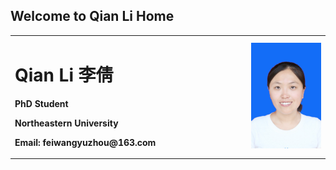 ## Welcome to Qian Li Home
<table border="0">
  <tr>
    <td width="75%">
      <h1>Qian Li 李倩</h1>
      <p><b>PhD Student</b></p>
      <p><b>Northeastern University</b></p>
      <p><b>Email: feiwangyuzhou@163.com</b></p>
    </td>
    <td width="25%">
      <img src="liqian.jpg" width="100%">
    </td>
  </tr>
</table>
